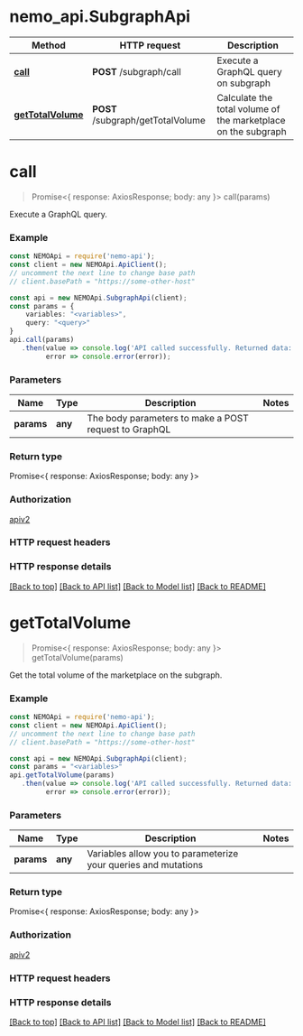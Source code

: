 # nemo_api.SubgraphApi

Method | HTTP request | Description
------------- | ------------- | -------------
[**call**](SubgraphApi.md#call) | **POST** /subgraph/call | Execute a GraphQL query on subgraph
[**getTotalVolume**](SubgraphApi.md#getTotalVolume) | **POST** /subgraph/getTotalVolume | Calculate the total volume of the marketplace on the subgraph

# **call**
> Promise<{ response: AxiosResponse; body: any }> call(params)

Execute a GraphQL query.

### Example

```typescript
const NEMOApi = require('nemo-api');
const client = new NEMOApi.ApiClient();
// uncomment the next line to change base path
// client.basePath = "https://some-other-host"

const api = new NEMOApi.SubgraphApi(client);
const params = {
    variables: "<variables>",
    query: "<query>"
}
api.call(params)
   .then(value => console.log('API called successfully. Returned data: ', value.body),
         error => console.error(error));
```

### Parameters

Name | Type | Description  | Notes
------------- | ------------- | ------------- | -------------
 **params** | **any**| The body parameters to make a POST request to GraphQL | 

### Return type

Promise<{ response: AxiosResponse; body: any }>

### Authorization

[apiv2](../README.md#apiv2)

### HTTP request headers

### HTTP response details

[[Back to top]](#) [[Back to API list]](../README.md#documentation-for-api-endpoints) [[Back to Model list]](../README.md#documentation-for-models) [[Back to README]](../README.md)

# **getTotalVolume**
> Promise<{ response: AxiosResponse; body: any }> getTotalVolume(params)

Get the total volume of the marketplace on the subgraph.

### Example

```typescript
const NEMOApi = require('nemo-api');
const client = new NEMOApi.ApiClient();
// uncomment the next line to change base path
// client.basePath = "https://some-other-host"

const api = new NEMOApi.SubgraphApi(client);
const params = "<variables>"
api.getTotalVolume(params)
   .then(value => console.log('API called successfully. Returned data: ', value.body),
         error => console.error(error));
```

### Parameters

Name | Type | Description  | Notes
------------- | ------------- | ------------- | -------------
 **params** | **any**| Variables allow you to parameterize your queries and mutations | 

### Return type

Promise<{ response: AxiosResponse; body: any }>

### Authorization

[apiv2](../README.md#apiv2)

### HTTP request headers

### HTTP response details

[[Back to top]](#) [[Back to API list]](../README.md#documentation-for-api-endpoints) [[Back to Model list]](../README.md#documentation-for-models) [[Back to README]](../README.md)